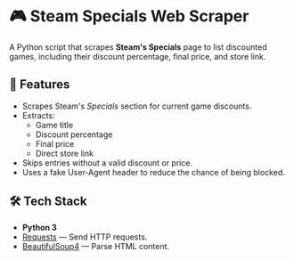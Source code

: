 # 🎮 Steam Specials Web Scraper

A Python script that scrapes **Steam's Specials** page to list discounted games, including their discount percentage, final price, and store link.

## 📌 Features
- Scrapes Steam's *Specials* section for current game discounts.
- Extracts:
  - Game title
  - Discount percentage
  - Final price
  - Direct store link
- Skips entries without a valid discount or price.
- Uses a fake User-Agent header to reduce the chance of being blocked.

## 🛠 Tech Stack
- **Python 3**
- [Requests](https://pypi.org/project/requests/) — Send HTTP requests.
- [BeautifulSoup4](https://pypi.org/project/beautifulsoup4/) — Parse HTML content.
